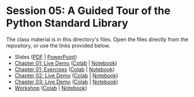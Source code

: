 # Session 05: A Guided Tour of the Python Standard Library

The class material is in this directory's files. Open the files directly from the repository, or use the links provided below.

- Slides ([PDF][slides-pdf] | [PowerPoint][slides-pptx])
- [Chapter 01: Live Demo][chap-01-demo] ([Colab][chap-01-demo-colab] | [Notebook][chap-01-demo-notebook])
- [Chapter 01: Exercises][chap-01-exercises] ([Colab][chap-01-exercises-colab] | [Notebook][chap-01-exercises-notebook])
- [Chapter 02: Live Demo][chap-02-demo] ([Colab][chap-02-demo-colab] | [Notebook][chap-02-demo-notebook])
- [Chapter 03: Live Demo][chap-03-demo] ([Colab][chap-03-demo-colab] | [Notebook][chap-03-demo-notebook])
- [Workshop][workshop] ([Colab][workshop-colab] | [Notebook][workshop-notebook])

[slides-pdf]: Python%20Standard%20Library%20-%20Slides.pdf
[slides-pptx]: Python%20Standard%20Library%20-%20Slides.pptx
[chap-01-demo]: Python%20Standard%20Library%20-%20Chap%2001%20-%20Demo.ipynb
[chap-01-demo-colab]: https://colab.research.google.com/github/cstar-industries/python-3-beginner/blob/master/005-Python-Standard-Library/Python%20Standard%20Library%20-%20Chap%2001%20-%20Demo.ipynb
[chap-01-demo-notebook]: https://github.com/cstar-industries/python-3-beginner/raw/master/005-Python-Standard-Library/Python%20Standard%20Library%20-%20Chap%2001%20-%20Demo.ipynb
[chap-01-exercises]: Python%20Standard%20Library%20-%20Chap%2001%20-%20Exercises.ipynb
[chap-01-exercises-colab]: https://colab.research.google.com/github/cstar-industries/python-3-beginner/blob/master/005-Python-Standard-Library/Python%20Standard%20Library%20-%20Chap%2001%20-%20Exercises.ipynb
[chap-01-exercises-notebook]: https://github.com/cstar-industries/python-3-beginner/raw/master/005-Python-Standard-Library/Python%20Standard%20Library%20-%20Chap%2001%20-%20Exercises.ipynb
[chap-02-demo]: Python%20Standard%20Library%20-%20Chap%2002%20-%20Demo.ipynb
[chap-02-demo-colab]: https://colab.research.google.com/github/cstar-industries/python-3-beginner/blob/master/005-Python-Standard-Library/Python%20Standard%20Library%20-%20Chap%2002%20-%20Demo.ipynb
[chap-02-demo-notebook]: https://github.com/cstar-industries/python-3-beginner/raw/master/005-Python-Standard-Library/Python%20Standard%20Library%20-%20Chap%2002%20-%20Demo.ipynb
[chap-03-demo]: Python%20Standard%20Library%20-%20Chap%2003%20-%20Demo.ipynb
[chap-03-demo-colab]: https://colab.research.google.com/github/cstar-industries/python-3-beginner/blob/master/005-Python-Standard-Library/Python%20Standard%20Library%20-%20Chap%2003%20-%20Demo.ipynb
[chap-03-demo-notebook]: https://github.com/cstar-industries/python-3-beginner/raw/master/005-Python-Standard-Library/Python%20Standard%20Library%20-%20Chap%2003%20-%20Demo.ipynb
[workshop]: Python%20Standard%20Library%20-%20Workshop.ipynb
[workshop-colab]: https://colab.research.google.com/github/cstar-industries/python-3-beginner/blob/master/005-Python-Standard-Library/Python%20Standard%20Library%20-%20Workshop.ipynb
[workshop-notebook]: https://github.com/cstar-industries/python-3-beginner/raw/master/005-Python-Standard-Library/Python%20Standard%20Library%20-%20Workshop.ipynb
